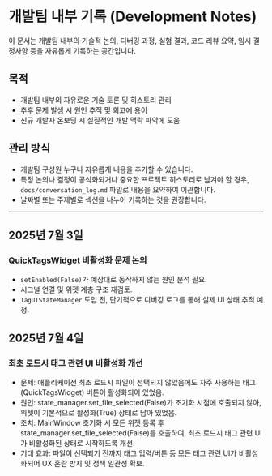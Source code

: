 # 개발팀 내부 기록 (Development Notes)

이 문서는 개발팀 내부의 기술적 논의, 디버깅 과정, 실험 결과, 코드 리뷰 요약, 임시 결정사항 등을 자유롭게 기록하는 공간입니다.

## 목적
- 개발팀 내부의 자유로운 기술 토론 및 히스토리 관리
- 추후 문제 발생 시 원인 추적 및 회고에 용이
- 신규 개발자 온보딩 시 실질적인 개발 맥락 파악에 도움

## 관리 방식
- 개발팀 구성원 누구나 자유롭게 내용을 추가할 수 있습니다.
- 특정 논의나 결정이 공식화되거나 중요한 프로젝트 히스토리로 남겨야 할 경우, `docs/conversation_log.md` 파일로 내용을 요약하여 이관합니다.
- 날짜별 또는 주제별로 섹션을 나누어 기록하는 것을 권장합니다.

---

## 2025년 7월 3일

### QuickTagsWidget 비활성화 문제 논의
- `setEnabled(False)`가 예상대로 동작하지 않는 원인 분석 필요.
- 시그널 연결 및 위젯 계층 구조 재검토.
- `TagUIStateManager` 도입 전, 단기적으로 디버깅 로그를 통해 실제 UI 상태 추적 예정.

## 2025년 7월 4일

### 최초 로드시 태그 관련 UI 비활성화 개선
- 문제: 애플리케이션 최초 로드시 파일이 선택되지 않았음에도 자주 사용하는 태그(QuickTagsWidget) 버튼이 활성화되어 있었음.
- 원인: state_manager.set_file_selected(False)가 초기화 시점에 호출되지 않아, 위젯이 기본적으로 활성화(True) 상태로 남아 있었음.
- 조치: MainWindow 초기화 시 모든 위젯 등록 후 state_manager.set_file_selected(False)를 호출하여, 최초 로드시 태그 관련 UI가 비활성화된 상태로 시작하도록 개선.
- 기대 효과: 파일이 선택되기 전까지 태그 입력/버튼 등 모든 태그 관련 UI가 비활성화되어 UX 혼란 방지 및 정책 일관성 확보.
